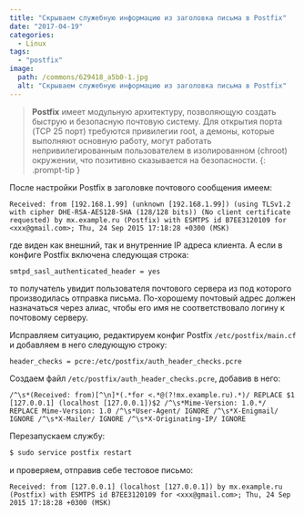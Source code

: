 ```yaml
---
title: "Скрываем служебную информацию из заголовка письма в Postfix"
date: "2017-04-19"
categories: 
  - Linux
tags: 
  - "postfix"
image:
  path: /commons/629418_a5b0-1.jpg
  alt: "Скрываем служебную информацию из заголовка письма в Postfix"
---
```


> **Postfix** имеет модульную архитектуру, позволяющую создать быструю и безопасную почтовую систему. Для открытия порта (TCP 25 порт) требуются привилегии root, а демоны, которые выполняют основную работу, могут работать непривилегированным пользователем в изолированном (chroot) окружении, что позитивно сказывается на безопасности.
{: .prompt-tip }

После настройки Postfix в заголовке почтового сообщения имеем:

```
Received: from [192.168.1.99] (unknown [192.168.1.99]) (using TLSv1.2 with cipher DHE-RSA-AES128-SHA (128/128 bits)) (No client certificate requested) by mx.example.ru (Postfix) with ESMTPS id B7EE3120109 for <xxx@gmail.com>; Thu, 24 Sep 2015 17:18:28 +0300 (MSK)
```

где виден как внешний, так и внутренние IP адреса клиента. А если в конфиге Postfix включена следующая строка:

```
smtpd_sasl_authenticated_header = yes
```

то получатель увидит пользователя почтового сервера из под которого производилась отправка письма. По-хорошему почтовый адрес должен назначаться через алиас, чтобы его имя не соответствовало логину к почтовому серверу.

Исправляем ситуацию, редактируем конфиг Postfix `/etc/postfix/main.cf` и добавляем в него следующую строку:

```
header_checks = pcre:/etc/postfix/auth_header_checks.pcre
```

Создаем файл `/etc/postfix/auth_header_checks.pcre`, добавив в него:

```
/^\s*(Received: from)[^\n]*(.*for <.*@(?!mx.example.ru).*)/ REPLACE $1 [127.0.0.1] (localhost [127.0.0.1])$2 /^\s*Mime-Version: 1.0.*/ REPLACE Mime-Version: 1.0 /^\s*User-Agent/ IGNORE /^\s*X-Enigmail/ IGNORE /^\s*X-Mailer/ IGNORE /^\s*X-Originating-IP/ IGNORE
```

Перезапускаем службу:

```sh
$ sudo service postfix restart
```

и проверяем, отправив себе тестовое письмо:

```
Received: from [127.0.0.1] (localhost [127.0.0.1]) by mx.example.ru (Postfix) with ESMTPS id B7EE3120109 for <xxx@gmail.com>; Thu, 24 Sep 2015 17:18:28 +0300 (MSK)
```
